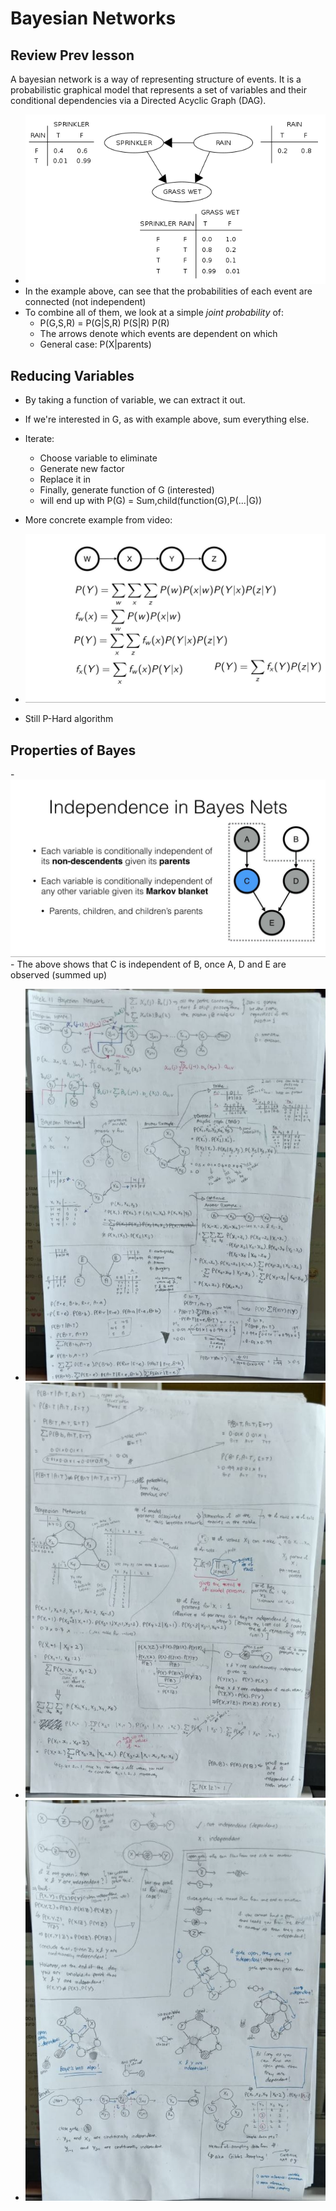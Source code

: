 # Bayesian Networks

Review Prev lesson
---
A bayesian network is a way of representing structure
of events. It is a probabilistic graphical model
that represents a set of variables and their conditional dependencies 
via a Directed Acyclic Graph (DAG).

- ![Simple Bayenesian](./images/Simple_Bayenesian_dependent.png)
- In the example above, can see that the 
probabilities of each event are connected (not independent)
- To combine all of them, we look at a simple
*joint probability* of:
    - P(G,S,R) = P(G|S,R) P(S|R) P(R)
    - The arrows denote which events are dependent 
    on which
    - General case: P(X|parents)

Reducing Variables
---
- By taking a function of variable, we can extract
it out.
- If we're interested in G, as with example above,
sum everything else.
- Iterate:
    - Choose variable to eliminate
    - Generate new factor
    - Replace it in
    - Finally, generate function of G (interested)
    - will end up with P(G) = Sum,child(function(G),P(...|G))
- More concrete example from video:
- ![variable elimination/explaining away](./images/variable_elimination_workings.jpg)

- Still P-Hard algorithm


Properties of Bayes
---
-![properties of independence](./images/bayesian%20markov%20blanket.jpg)
    - The above shows that C is independent of B,
    once A, D and E are observed (summed up)
    
- ![class notes](./images/week11_part1.JPG)
- ![class notes](./images/week11_part2.JPG)
- ![class notes](./images/week11_part3.JPG)





